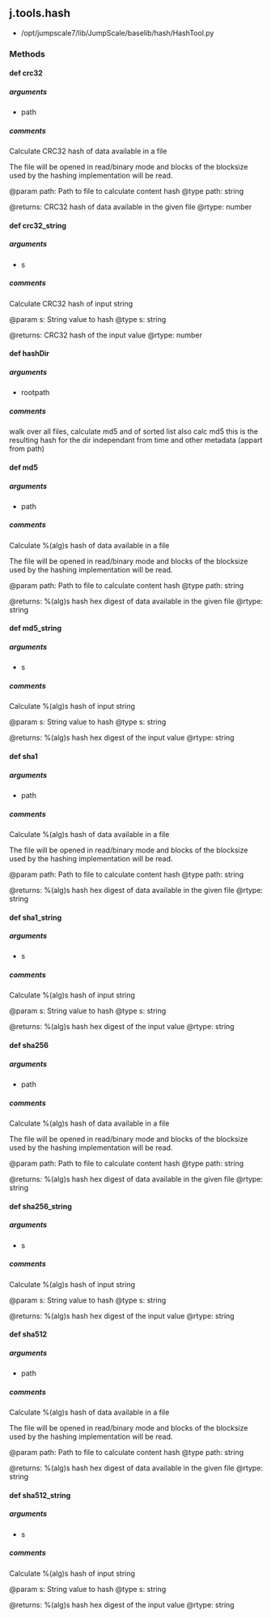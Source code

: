 ## j.tools.hash

- /opt/jumpscale7/lib/JumpScale/baselib/hash/HashTool.py

### Methods

#### def crc32 
##### arguments

- path

##### comments

Calculate CRC32 hash of data available in a file

The file will be opened in read/binary mode and blocks of the blocksize
used by the hashing implementation will be read.

@param path: Path to file to calculate content hash
@type path: string

@returns: CRC32 hash of data available in the given file
@rtype: number

#### def crc32_string 
##### arguments

- s

##### comments

Calculate CRC32 hash of input string

@param s: String value to hash
@type s: string

@returns: CRC32 hash of the input value
@rtype: number

#### def hashDir 
##### arguments

- rootpath

##### comments

walk over all files, calculate md5 and of sorted list also calc md5 this is the resulting hash for the dir independant from time and other metadata (appart from path)

#### def md5 
##### arguments

- path

##### comments

Calculate %(alg)s hash of data available in a file

The file will be opened in read/binary mode and blocks of the blocksize
used by the hashing implementation will be read.

@param path: Path to file to calculate content hash
@type path: string

@returns: %(alg)s hash hex digest of data available in the given file
@rtype: string

#### def md5_string 
##### arguments

- s

##### comments

Calculate %(alg)s hash of input string

@param s: String value to hash
@type s: string

@returns: %(alg)s hash hex digest of the input value
@rtype: string

#### def sha1 
##### arguments

- path

##### comments

Calculate %(alg)s hash of data available in a file

The file will be opened in read/binary mode and blocks of the blocksize
used by the hashing implementation will be read.

@param path: Path to file to calculate content hash
@type path: string

@returns: %(alg)s hash hex digest of data available in the given file
@rtype: string

#### def sha1_string 
##### arguments

- s

##### comments

Calculate %(alg)s hash of input string

@param s: String value to hash
@type s: string

@returns: %(alg)s hash hex digest of the input value
@rtype: string

#### def sha256 
##### arguments

- path

##### comments

Calculate %(alg)s hash of data available in a file

The file will be opened in read/binary mode and blocks of the blocksize
used by the hashing implementation will be read.

@param path: Path to file to calculate content hash
@type path: string

@returns: %(alg)s hash hex digest of data available in the given file
@rtype: string

#### def sha256_string 
##### arguments

- s

##### comments

Calculate %(alg)s hash of input string

@param s: String value to hash
@type s: string

@returns: %(alg)s hash hex digest of the input value
@rtype: string

#### def sha512 
##### arguments

- path

##### comments

Calculate %(alg)s hash of data available in a file

The file will be opened in read/binary mode and blocks of the blocksize
used by the hashing implementation will be read.

@param path: Path to file to calculate content hash
@type path: string

@returns: %(alg)s hash hex digest of data available in the given file
@rtype: string

#### def sha512_string 
##### arguments

- s

##### comments

Calculate %(alg)s hash of input string

@param s: String value to hash
@type s: string

@returns: %(alg)s hash hex digest of the input value
@rtype: string

